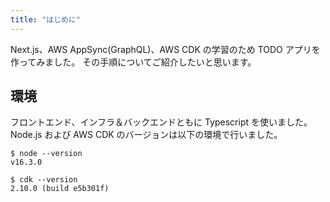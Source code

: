 ```yaml
---
title: "はじめに"
---
```


Next.js、AWS AppSync(GraphQL)、AWS CDK の学習のため TODO アプリを作ってみました。
その手順についてご紹介したいと思います。

## 環境

フロントエンド、インフラ＆バックエンドともに Typescript を使いました。
Node.js および AWS CDK のバージョンは以下の環境で行いました。

```
$ node --version
v16.3.0

$ cdk --version
2.10.0 (build e5b301f)
```
